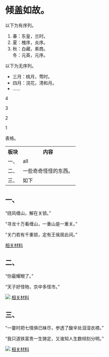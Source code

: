 <!DOCTYPE html>
<html lang="zh-cn">
    <head>
        <meta charset="utf-8"/>
        <title>我的第一个网页</title>
        <link href="tu/test.css"rel="stylesheet" type="text/css"/>
    </head>
    <body>
        <h1>倾盖如故。</h1>
        <p>以下为有序列。</p>
        <ol>
            <li>春：东皇，兰时。</li>
            <li>夏：槐序，炎序。</li>
            <li>秋：白藏，素商。</li>
            <lu>冬：元英，元序。</lu>
        </ol>
        <p>以下为无序列。</p>
        <ul>
            <li>三月：桃月，莺时。</li>
            <li>四月：浣花，清和月。</li>
            <li>......</li>
        </ul>
        <span>
            <p>4</p>
            <p>3</p>
            <p>2</p>
            <p>1</p>
        </span>
        <p>表格。</p>
        <table>
            <tr>
                <th>板块</th>
                <th>内容</th>
            </tr>
            <tr>
                <td>一、</td>
                <td>all</td>
            </tr>
            <tr>
                <td>二、</td>
                <td>一些奇奇怪怪的东西。</td>
            </tr>
            <tr>
                <td>三、</td>
                <td>如下</td>
            </tr>
        </table>
        <h2>一、</h2>
        <div>
            <p>“绕风缠山，解在关锁。”</p>
            <p>“寻龙十万看缠山，一重山是一重关。”</p>
            <p>“关门若有千重锁，定有王侯居此间。”</p>
            <a href="        ">相关材料</a>
        </div>
        <h2>二、</h2>
        <div>
            <p>“你最耀眼了。”</p>
            <p>“天子好怪物，京中多怪市。”</p>
            <img src="C:\Users\86151\Desktop\tu\微信图片_202110081058114"/>
            <a href="        ">相关材料</a>
        </div>
        <h2>三、</h2>
        <div>
        <p>“一霎时把七情俱已昧尽，参透了酸辛处泪湿衣襟。”</p>
        <p>“我只道铁富贵一生铸定，又谁知人生数倾刻分明。”</p>
        <img src="C:\Users\86151\Desktop\tu\微信图片_202110081058117"/>
        <a href="        ">相关材料</a>
        </div>
    </body>
</html>
